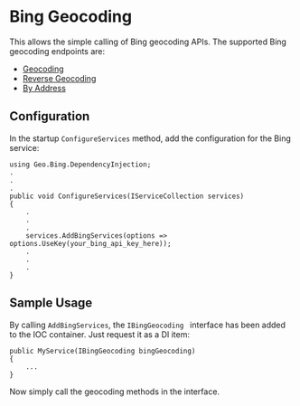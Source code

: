 # Bing Geocoding

This allows the simple calling of Bing geocoding APIs. The supported Bing geocoding endpoints are:
- [Geocoding](https://docs.microsoft.com/en-us/bingmaps/rest-services/locations/find-a-location-by-query)
- [Reverse Geocoding](https://docs.microsoft.com/en-us/bingmaps/rest-services/locations/find-a-location-by-point)
- [By Address](https://docs.microsoft.com/en-us/bingmaps/rest-services/locations/find-a-location-by-address)

## Configuration

In the startup `ConfigureServices` method, add the configuration for the Bing service:
```
using Geo.Bing.DependencyInjection;
.
.
.
public void ConfigureServices(IServiceCollection services)
{
    .
    .
    .
    services.AddBingServices(options => options.UseKey(your_bing_api_key_here));
    .
    .
    .
}
```

## Sample Usage

By calling `AddBingServices`, the `IBingGeocoding ` interface has been added to the IOC container. Just request it as a DI item:
```
public MyService(IBingGeocoding bingGeocoding)
{
    ...
}
```

Now simply call the geocoding methods in the interface.